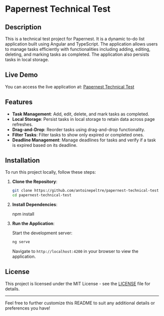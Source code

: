 # Papernest Technical Test

## Description

This is a technical test project for Papernest. It is a dynamic to-do list application built using Angular and TypeScript. The application allows users to manage tasks efficiently with functionalities including adding, editing, deleting, and marking tasks as completed. The application also persists tasks in local storage.

## Live Demo

You can access the live application at: [Papernest Technical Test](https://papernest-technical-test.onrender.com/)

## Features

- **Task Management**: Add, edit, delete, and mark tasks as completed.
- **Local Storage**: Persist tasks in local storage to retain data across page refreshes.
- **Drag-and-Drop**: Reorder tasks using drag-and-drop functionality.
- **Filter Tasks**: Filter tasks to show only expired or completed ones.
- **Deadline Management**: Manage deadlines for tasks and verify if a task is expired based on its deadline.

## Installation

To run this project locally, follow these steps:

1. **Clone the Repository**:

    ```bash
    git clone https://github.com/antoinepeltre/papernest-technical-test.git
    cd papernest-technical-test
    ```

2. **Install Dependencies**:

    npm install

3. **Run the Application**:

    Start the development server:

    ```bash
    ng serve
    ```

    Navigate to `http://localhost:4200` in your browser to view the application.


## License

This project is licensed under the MIT License - see the [LICENSE](LICENSE) file for details.

---

Feel free to further customize this README to suit any additional details or preferences you have!